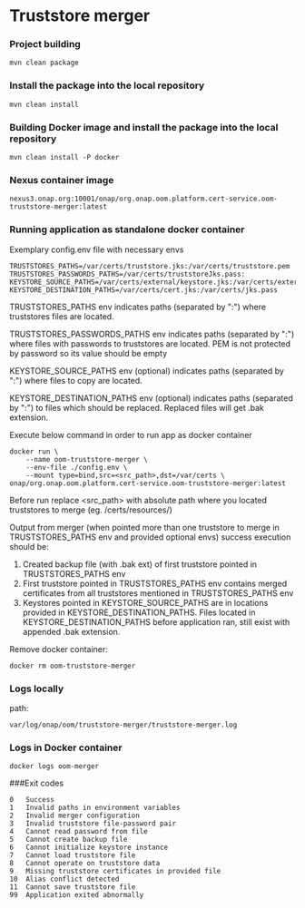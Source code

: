 # Truststore merger

### Project building
```
mvn clean package
```

### Install the package into the local repository
```
mvn clean install
```

### Building Docker image and  install the package into the local repository
```
mvn clean install -P docker
```

### Nexus container image
```
nexus3.onap.org:10001/onap/org.onap.oom.platform.cert-service.oom-truststore-merger:latest
```

### Running application as standalone docker container

Exemplary config.env file with necessary envs
```
TRUSTSTORES_PATHS=/var/certs/truststore.jks:/var/certs/truststore.pem
TRUSTSTORES_PASSWORDS_PATHS=/var/certs/truststoreJks.pass:
KEYSTORE_SOURCE_PATHS=/var/certs/external/keystore.jks:/var/certs/external/keystore.pass
KEYSTORE_DESTINATION_PATHS=/var/certs/cert.jks:/var/certs/jks.pass
```
TRUSTSTORES_PATHS env indicates paths (separated by ":") where truststores files are located.

TRUSTSTORES_PASSWORDS_PATHS env indicates paths (separated by ":") where files with passwords to truststores are located.
PEM is not protected by password so its value should be empty

KEYSTORE_SOURCE_PATHS env (optional) indicates paths (separated by ":") where files to copy are located.

KEYSTORE_DESTINATION_PATHS env (optional) indicates paths (separated by ":") to files which should be replaced. Replaced files will get .bak extension.

Execute below command in order to run app as docker container
```
docker run \
    --name oom-truststore-merger \
    --env-file ./config.env \
    --mount type=bind,src=<src_path>,dst=/var/certs \
onap/org.onap.oom.platform.cert-service.oom-truststore-merger:latest
```
Before run replace <src_path> with absolute path where you located truststores to merge (eg. /certs/resources/)

Output from merger (when pointed more than one truststore to merge in TRUSTSTORES_PATHS env and provided optional envs) success execution should be:
1. Created backup file (with .bak ext) of first truststore pointed in TRUSTSTORES_PATHS env
2. First truststore pointed in TRUSTSTORES_PATHS env contains merged certificates from all truststores mentioned in TRUSTSTORES_PATHS env
3. Keystores pointed in KEYSTORE_SOURCE_PATHS are in locations provided in KEYSTORE_DESTINATION_PATHS. Files located in KEYSTORE_DESTINATION_PATHS before application ran, still exist with appended .bak extension.

Remove docker container:
```
docker rm oom-truststore-merger
```

### Logs locally

path:
```
var/log/onap/oom/truststore-merger/truststore-merger.log
```
### Logs in Docker container
```
docker logs oom-merger
```
###Exit codes
```
0   Success
1   Invalid paths in environment variables
2   Invalid merger configuration
3   Invalid truststore file-password pair
4   Cannot read password from file
5   Cannot create backup file
6   Cannot initialize keystore instance
7   Cannot load truststore file
8   Cannot operate on truststore data
9   Missing truststore certificates in provided file
10  Alias conflict detected
11  Cannot save truststore file
99  Application exited abnormally
